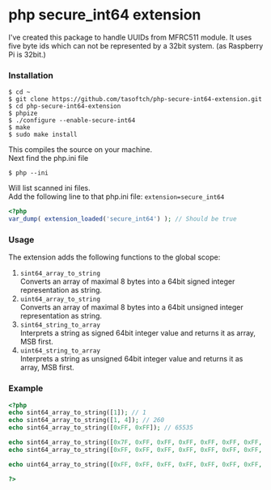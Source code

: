 # php secure_int64 extension
I've created this package to handle UUIDs from MFRC511 module. It uses five byte ids which can not be represented by a 32bit system. (as Raspberry Pi is 32bit.)

### Installation
```bin
$ cd ~
$ git clone https://github.com/tasoftch/php-secure-int64-extension.git
$ cd php-secure-int64-extension
$ phpize
$ ./configure --enable-secure-int64
$ make
$ sudo make install
```
This compiles the source on your machine.  
Next find the php.ini file
```bin
$ php --ini
```
Will list scanned ini files.  
Add the following line to that php.ini file:
```extension=secure_int64```
```php
<?php
var_dump( extension_loaded('secure_int64') ); // Should be true
```

### Usage
The extension adds the following functions to the global scope:
1. ```sint64_array_to_string```  
   Converts an array of maximal 8 bytes into a 64bit signed integer representation as string.
1. ```uint64_array_to_string```  
   Converts an array of maximal 8 bytes into a 64bit unsigned integer representation as string.
1. ```sint64_string_to_array```  
   Interprets a string as signed 64bit integer value and returns it as array, MSB first.
1. ```uint64_string_to_array```  
   Interprets a string as unsigned 64bit integer value and returns it as array, MSB first.

### Example
```php
<?php
echo sint64_array_to_string([1]); // 1
echo sint64_array_to_string([1, 4]); // 260
echo sint64_array_to_string([0xFF, 0xFF]); // 65535

echo sint64_array_to_string([0x7F, 0xFF, 0xFF, 0xFF, 0xFF, 0xFF, 0xFF, 0xFF]); // 9223372036854775807
echo sint64_array_to_string([0xFF, 0xFF, 0xFF, 0xFF, 0xFF, 0xFF, 0xFF, 0xFF]); // -1

echo uint64_array_to_string([0xFF, 0xFF, 0xFF, 0xFF, 0xFF, 0xFF, 0xFF, 0xFF]); // 18446744073709551615

?>
```